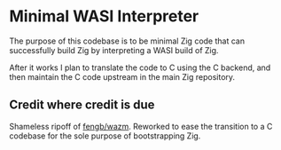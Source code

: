 # Minimal WASI Interpreter

The purpose of this codebase is to be minimal Zig code that can successfully
build Zig by interpreting a WASI build of Zig.

After it works I plan to translate the code to C using the C backend, and then
maintain the C code upstream in the main Zig repository.

## Credit where credit is due

Shameless ripoff of [fengb/wazm](https://github.com/fengb/wazm/). Reworked to
ease the transition to a C codebase for the sole purpose of bootstrapping Zig.
